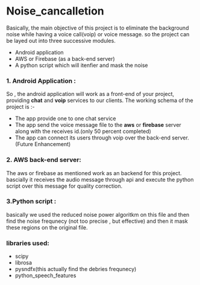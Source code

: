 # Noise_cancalletion

Basically, the main objective of this project is to eliminate the background noise while having a voice call(voip) or voice message.
so the project can be layed out into three successive modules. 
<br> 
 -  Android application      
 -  AWS or Firebase (as a back-end server)     
 -  A python script which will itenfier and mask the noise    
 
 ### 1. Android Application :
 
 So , the android application will work as a front-end of your project, providing **chat** and **voip** services to our clients. The working schema of the project is :-
 * The app provide one to one chat service 
 * The app send the voice message file to the **aws** or **firebase** server along with the receives id.(only 50 percent completed)
 * The app can connect its users through voip over the back-end server.(Future Enhancement)  
 
 ### 2. AWS back-end server:
 The aws or firebase as mentioned work as an backend for this project. bascially it receives the audio message through api and execute the python script over this message for quality correction.
 
 ### 3.Python script :
 basically we used the reduced noise power algoritkm on this file and then find the noise frequnecy (not too precise , but effective) and then it mask these regions on the original file.
 
 ### libraries used:
 - scipy <br>
 - librosa <br>
 - pysndfx(this actually find the debries frequnecy)<br>
 - python_speech_features<br>
 


